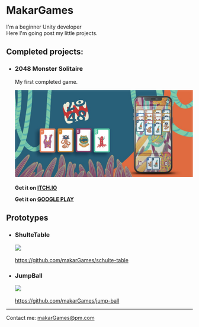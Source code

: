 # MakarGames
I'm a beginner Unity developer<br>
Here I'm going post my little projects.

## Сompleted projects:

- ### 2048 Monster Solitaire
  My first completed game.<br>

  <img src = "./images/banner.jpg">
  <br>
  <br>
  <b>Get it on <a href="https://makargames.itch.io/2048-monster-solitaire">ITCH.IO</b></a><br>

  <b>Get it on <a href="https://play.google.com/store/apps/details?id=com.makar.dva">GOOGLE PLAY</b></a>

## Prototypes
- ### ShulteTable
  
  <img src = "https://github.com/makarGames/schulte-table/blob/b73f4fcf809c152e74ea26a730c2fb7d5dc66c69/gameplay.gif" width = 200>
  <br>

  <a href="https://github.com/makarGames/schulte-table">https://github.com/makarGames/schulte-table</a>
- ### JumpBall
  
  <img src = "https://github.com/makarGames/jump-ball/blob/43f2d7dfc557cbcb4de9ba925b806618918fd25f/gameplay.gif">
  <br>

  <a href="https://github.com/makarGames/jump-ball">https://github.com/makarGames/jump-ball</a>
***
Contact me: makarGames@pm.com
